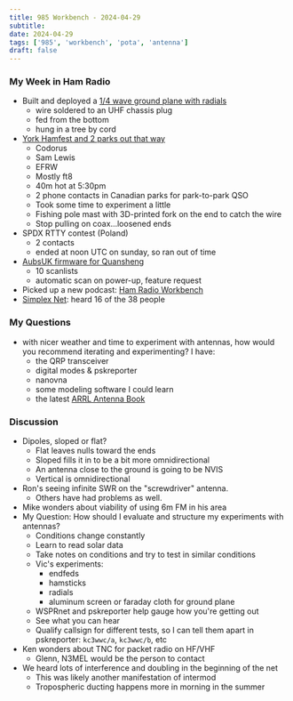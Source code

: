 ```yaml
---
title: 985 Workbench - 2024-04-29
subtitle:
date: 2024-04-29
tags: ['985', 'workbench', 'pota', 'antenna']
draft: false
---
```


### My Week in Ham Radio

- Built and deployed a 
    [1/4 wave ground plane with radials](/post/2024-04-24-quarter-wave-ground-plane-antenna/)
  - wire soldered to an UHF chassis plug
  - fed from the bottom
  - hung in a tree by cord
- [York Hamfest and 2 parks out that way](/post/2024-04-27-york-hamfest-pota/)
  - Codorus
  - Sam Lewis
  - EFRW
  - Mostly ft8
  - 40m hot at 5:30pm
  - 2 phone contacts in Canadian parks for park-to-park QSO
  - Took some time to experiment a little
  - Fishing pole mast with 3D-printed fork
    on the end to catch the wire
  - Stop pulling on coax...loosened ends
- SPDX RTTY contest (Poland)
  - 2 contacts
  - ended at noon UTC on sunday, so ran out of time
- [AubsUK firmware for Quansheng](/post/2024-04-23-aubs-firmware/)
  - 10 scanlists
  - automatic scan on power-up, feature request
- Picked up a new podcast:
  [Ham Radio Workbench](https://www.hamradioworkbench.com/)
- [Simplex Net](https://simplexradio.net/):
  heard 16 of the 38 people
### My Questions
- with nicer weather and time to experiment with antennas,
  how would you recommend iterating and experimenting?
  I have:
  - the QRP transceiver
  - digital modes & pskreporter
  - nanovna
  - some modeling software I could learn
  - the latest [ARRL Antenna Book](https://www.arrl.org/arrl-antenna-book)
### Discussion
- Dipoles, sloped or flat?
  - Flat leaves nulls toward the ends
  - Sloped fills it in to be a bit more omnidirectional
  - An antenna close to the ground is going to be NVIS
  - Vertical is omnidirectional
- Ron's seeing infinite SWR on the "screwdriver" antenna.
  - Others have had problems as well.
- Mike wonders about viability of using 6m FM in his area
- My Question:
  How should I evaluate and structure
  my experiments with antennas?
  - Conditions change constantly
  - Learn to read solar data
  - Take notes on conditions and try to test in similar conditions
  - Vic's experiments:
    - endfeds
    - hamsticks
    - radials
    - aluminum screen or faraday cloth for ground plane
  - WSPRnet and pskreporter help gauge how you're getting out
  - See what you can hear
  - Qualify callsign for different tests, so I can tell them apart
    in pskreporter: `kc3wwc/a`, `kc3wwc/b`, etc
- Ken wonders about TNC for packet radio on HF/VHF
  - Glenn, N3MEL would be the person to contact
- We heard lots of interference and doubling in the beginning of the net
  - This was likely another manifestation of intermod
  - Tropospheric ducting happens more in morning in the summer

<!--more-->
